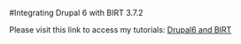 #Integrating Drupal 6 with BIRT 3.7.2

Please visit this link to access my tutorials: <a href="http://billtestbed.me/DrupalBirt/DBInstructions.html" target="_new">Drupal6 and BIRT</a>
